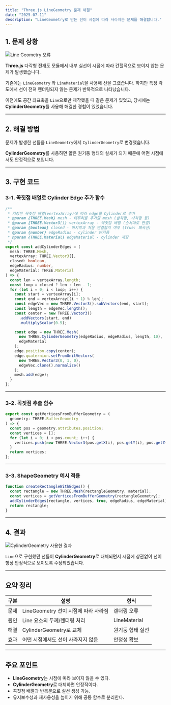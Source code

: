 ```yaml
---
title: "Three.js LineGeometry 문제 해결"
date: "2025-07-11"
description: "LineGeometry로 만든 선이 시점에 따라 사라지는 문제를 해결합니다."
---
```


## 1. 문제 상황

![Line Geometry 오류](/images/svg-editor/02_threejs-line-geometry-01.png)

**Three.js** 다각형 전개도 모듈에서 내부 실선이 시점에 따라 간헐적으로 보이지 않는 문제가 발생했습니다.

기존에는 `LineGeometry` 와 `LineMaterial`을 사용해 선을 그렸습니다. 하지만 특정 각도에서 선이 전혀 렌더링되지 않는 문제가 반복적으로 나타났습니다.

이전에도 공간 좌표축을 `Line`으로만 제작했을 때 같은 문제가 있었고, 당시에는 **CylinderGeometry**를 사용해 해결한 경험이 있었습니다.

---

## 2. 해결 방법

문제가 발생한 선들을 `LineGeometry`에서 `CylinderGeometry`로 변경했습니다.

**CylinderGeometry**를 사용하면 얇은 원기둥 형태의 실체가 되기 때문에 어떤 시점에서도 안정적으로 보입니다.

---

## 3. 구현 코드

### 3-1. 꼭짓점 배열로 Cylinder Edge 추가 함수

```ts
/**
 * 지정한 꼭짓점 배열(vertexArray)에 따라 edge를 Cylinder로 추가
 * @param {THREE.Mesh} mesh - 테두리를 추가할 mesh (삼각형, 사각형 등)
 * @param {THREE.Vector3[]} vertexArray - 꼭짓점 배열 (순서대로 연결)
 * @param {boolean} closed - 마지막과 처음 연결할지 여부 (true: 폐곡선)
 * @param {number} edgeRadius - cylinder 반지름
 * @param {THREE.Material} edgeMaterial - cylinder 재질
 */
export const addCylinderEdges = (
  mesh: THREE.Mesh,
  vertexArray: THREE.Vector3[],
  closed: boolean,
  edgeRadius: number,
  edgeMaterial: THREE.Material
) => {
  const len = vertexArray.length;
  const loop = closed ? len : len - 1;
  for (let i = 0; i < loop; i++) {
    const start = vertexArray[i];
    const end = vertexArray[(i + 1) % len];
    const edgeVec = new THREE.Vector3().subVectors(end, start);
    const length = edgeVec.length();
    const center = new THREE.Vector3()
      .addVectors(start, end)
      .multiplyScalar(0.5);

    const edge = new THREE.Mesh(
      new THREE.CylinderGeometry(edgeRadius, edgeRadius, length, 10),
      edgeMaterial
    );
    edge.position.copy(center);
    edge.quaternion.setFromUnitVectors(
      new THREE.Vector3(0, 1, 0),
      edgeVec.clone().normalize()
    );
    mesh.add(edge);
  }
};
```

---

### 3-2. 꼭짓점 추출 함수

```ts
export const getVerticesFromBufferGeometry = (
  geometry: THREE.BufferGeometry
) => {
  const pos = geometry.attributes.position;
  const vertices = [];
  for (let i = 0; i < pos.count; i++) {
    vertices.push(new THREE.Vector3(pos.getX(i), pos.getY(i), pos.getZ(i)));
  }
  return vertices;
};
```

---

### 3-3. ShapeGeometry 예시 적용

```ts
function createRectangleWithEdges() {
  const rectangle = new THREE.Mesh(rectangleGeometry, material);
  const vertices = getVerticesFromBufferGeometry(rectangleGeometry);
  addCylinderEdges(rectangle, vertices, true, edgeRadius, edgeMaterial);
  return rectangle;
}
```

---

## 4. 결과

![CylinderGeometry 사용한 결과](/images/svg-editor/02_threejs-line-geometry-02.png)

`Line`으로 구현했던 선들이 **CylinderGeometry**로 대체되면서 시점에 상관없이 선이 항상 안정적으로 보이도록 수정되었습니다.

---

## 요약 정리

| 구분 | 설명                                 | 형식             |
| ---- | ------------------------------------ | ---------------- |
| 문제 | LineGeometry 선이 시점에 따라 사라짐 | 렌더링 오류      |
| 원인 | Line 요소의 두께/렌더링 처리         | LineMaterial     |
| 해결 | CylinderGeometry로 교체              | 원기둥 형태 실선 |
| 효과 | 어떤 시점에서도 선이 사라지지 않음   | 안정성 확보      |

---

## 주요 포인트

- **LineGeometry**는 시점에 따라 보이지 않을 수 있다.
- **CylinderGeometry**로 대체하면 안정적이다.
- 꼭짓점 배열과 반복문으로 실선 생성 가능.
- 유지보수성과 재사용성을 높이기 위해 공통 함수로 분리한다.
